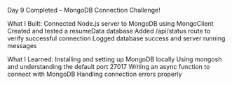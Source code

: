 Day 9 Completed – MongoDB Connection Challenge!

What I Built:
Connected Node.js server to MongoDB using MongoClient
Created and tested a resumeData database
Added /api/status route to verify successful connection
Logged database success and server running messages

What I Learned:
Installing and setting up MongoDB locally
Using mongosh and understanding the default port 27017
Writing an async function to connect with MongoDB
Handling connection errors properly
